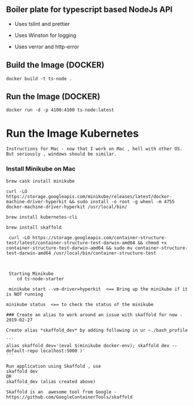 ## Boiler plate for typescript based NodeJs API

-   Uses tslint and prettier

-   Uses Winston for logging

-   Uses verror and http-error

## Build the Image (DOCKER)

```
docker build -t ts-node .
```

## Run the Image (DOCKER)

```
docker run -d -p 4100:4100 ts-node:latest
```

# Run the Image Kubernetes

    Instructions for Mac - now that I work on Mac , hell with other OS. But seriously , windows should be similar.

### Install Minikube on Mac

    brew cask install minikube

    curl -LO https://storage.googleapis.com/minikube/releases/latest/docker-machine-driver-hyperkit && sudo install -o root -g wheel -m 4755 docker-machine-driver-hyperkit /usr/local/bin/

    brew install kubernetes-cli

    brew install skaffold

     curl -LO https://storage.googleapis.com/container-structure-test/latest/container-structure-test-darwin-amd64 && chmod +x container-structure-test-darwin-amd64 && sudo mv container-structure-test-darwin-amd64 /usr/local/bin/container-structure-test



     Starting Minikube
        cd ts-node-starter

     minikube start --vm-driver=hyperkit  <== Bring up the minikube if it is NOT running

    minikube status  <== to check the status of the minikube

    ### Create an alias to work around an issue with skaffold for now - 2019-02-27

    Create alias *skaffold_dev* by adding following in ur ~./bash_profile

    ```
    alias skaffold_dev='(eval $(minikube docker-env); skaffold dev --default-repo localhost:5000 )'
    ```

    Run application using Skaffold , use
    skaffold dev
    OR
    skaffold_dev (alias created above)

    Skaffold is an  awesome tool from Google -
    https://github.com/GoogleContainerTools/skaffold
